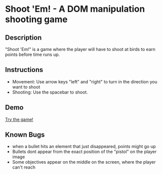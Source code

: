 # Shoot 'Em! - A DOM manipulation shooting game

## Description

"Shoot 'Em!" is a game where the player will have to shoot at birds to earn points before time runs up.

## Instructions

- Movement: Use arrow keys "left" and "right" to turn in the direction you want to shoot
- Shooting: Use the spacebar to shoot.

## Demo

[Try the game!](https://navitat.github.io/project-1-game/)

## Known Bugs

- when a bullet hits an element that just disappeared, points might go up
- Bullets dont appear from the exact position of the "pistol" on the player image
- Some objectives appear on the middle on the screen, where the player can't reach
